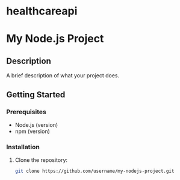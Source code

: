 # healthcareapi
# My Node.js Project

## Description
A brief description of what your project does.

## Getting Started

### Prerequisites
- Node.js (version)
- npm (version)

### Installation
1. Clone the repository:
   ```bash
   git clone https://github.com/username/my-nodejs-project.git
